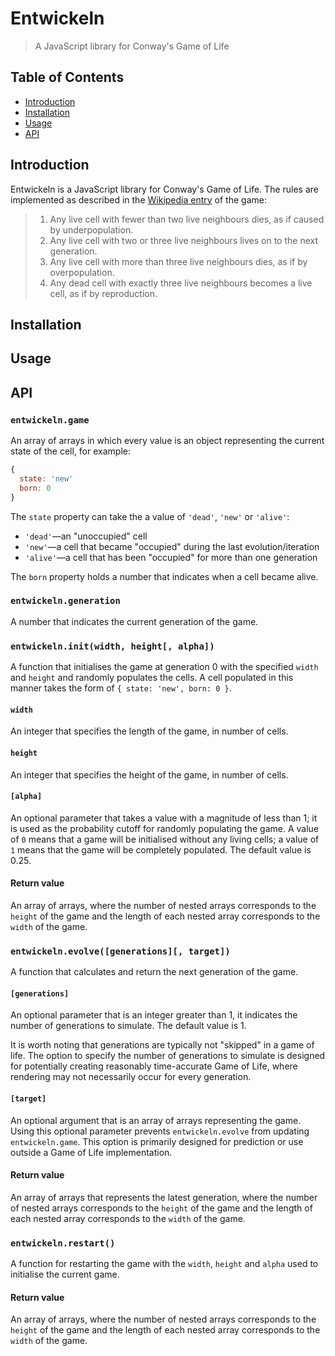 # Entwickeln

> A JavaScript library for Conway's Game of Life

## Table of Contents

* [Introduction](#introduction)
* [Installation](#installation)
* [Usage](#usage)
* [API](#api)

## Introduction

Entwickeln is a JavaScript library for Conway's Game of Life. The rules are
implemented as described in the
[Wikipedia entry](https://en.wikipedia.org/wiki/Conway%27s_Game_of_Life)
of the game:

> 1. Any live cell with fewer than two live neighbours dies,
as if caused by underpopulation.
> 2. Any live cell with two or three live neighbours lives on to the next
generation.
> 3. Any live cell with more than three live neighbours dies, as if by
overpopulation.
> 4. Any dead cell with exactly three live neighbours becomes a live cell, as
if by reproduction.

## Installation

## Usage

## API

### `entwickeln.game`

An array of arrays in which every value is an object representing the current
state of the cell, for example:

```javascript
{
  state: 'new'
  born: 0
}
```

The `state` property can take the a value of `'dead'`, `'new'` or `'alive'`:
* `'dead'`—an "unoccupied" cell
* `'new'`—a cell that became "occupied" during the last evolution/iteration
* `'alive'`—a cell that has been "occupied" for more than one generation

The `born` property holds a number that indicates when a cell became alive.

### `entwickeln.generation`

A number that indicates the current generation of the game.

### `entwickeln.init(width, height[, alpha])`

A function that initialises the game at generation 0 with the specified
`width` and `height` and randomly populates the cells. A cell populated
in this manner takes the form of `{ state: 'new', born: 0 }`.

#### `width`

An integer that specifies the length of the game, in number of cells.

#### `height`

An integer that specifies the height of the game, in number of cells.

#### `[alpha]`

An optional parameter that takes a value with a magnitude of less than 1; it
is used as the probability cutoff for randomly populating the game. A value of
`0` means that a game will be initialised without any living cells; a value of
`1` means that the game will be completely populated. The default value is 0.25.

#### Return value

An array of arrays, where the number of nested arrays corresponds to the
`height` of the game and the length of each nested array corresponds to
the `width` of the game.

### `entwickeln.evolve([generations][, target])`

A function that calculates and return the next generation of the game.

#### `[generations]`

An optional parameter that is an integer greater than 1, it indicates
the number of generations to simulate. The default value is 1.

It is worth noting that generations are typically not "skipped" in a game of
life. The option to specify the number of generations to simulate is designed
for potentially creating reasonably time-accurate Game of Life, where rendering
may not necessarily occur for every generation.

#### `[target]`

An optional argument that is an array of arrays representing the game. Using
this optional parameter prevents `entwickeln.evolve` from updating
`entwickeln.game`. This option is primarily designed for prediction or use
outside a Game of Life implementation.

#### Return value

An array of arrays that represents the latest generation, where the number
of nested arrays corresponds to the `height` of the game and the length of
each nested array corresponds to the `width` of the game.

### `entwickeln.restart()`

A function for restarting the game with the `width`, `height` and `alpha` used
to initialise the current game.

#### Return value

An array of arrays, where the number of nested arrays corresponds to the
`height` of the game and the length of each nested array corresponds to
the `width` of the game.
